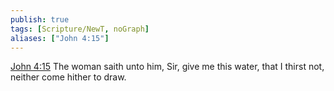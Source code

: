 ```yaml
---
publish: true
tags: [Scripture/NewT, noGraph]
aliases: ["John 4:15"]
---
```

[John 4:15](https://churchofjesuschrist.org/study/scriptures/nt/john/4?lang=eng&id=p15#p15) The woman saith unto him, Sir, give me this water, that I thirst not, neither come hither to draw.
